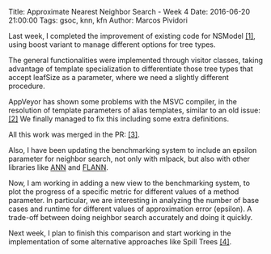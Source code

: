 Title: Approximate Nearest Neighbor Search - Week 4
Date: 2016-06-20 21:00:00
Tags: gsoc, knn, kfn
Author: Marcos Pividori

Last week, I completed the improvement of existing code for NSModel
[[1]](http://github.com/mlpack/mlpack/issues/674), using boost variant to manage
different options for tree types.

The general functionalities were implemented through visitor classes, taking
advantage of template specialization to differentiate those tree types that
accept leafSize as a parameter, where we need a slightly different procedure.

AppVeyor has shown some problems with the MSVC compiler, in the resolution of
template parameters of alias templates, similar to an old issue:
[[2]](https://github.com/mlpack/mlpack/issues/476)
We finally managed to fix this including some extra definitions.

All this work was merged in the PR:
[[3]](https://github.com/mlpack/mlpack/pull/693).

Also, I have been updating the benchmarking system to include an epsilon
parameter for neighbor search, not only with mlpack, but also with other
libraries like [ANN](https://www.cs.umd.edu/~mount/ANN/) and
[FLANN](http://www.cs.ubc.ca/research/flann/).

Now, I am working in adding a new view to the benchmarking system, to plot the
progress of a specific metric for different values of a method parameter. In
particular, we are interesting in analyzing the number of base cases and runtime
for different values of approximation error (epsilon). A trade-off between doing
neighbor search accurately and doing it quickly.

Next week, I plan to finish this comparison and start working in the
implementation of some alternative approaches like Spill Trees
[[4]](http://machinelearning.wustl.edu/mlpapers/paper_files/NIPS2005_187.pdf).

